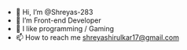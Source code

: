 - 👋 Hi, I’m @Shreyas-283
- 👀 I’m Front-end Developer
- 🌱 I like programming / Gaming
- 📫 How to reach me shreyashirulkar17@gmail.com

<!---
Shreyas-283/Shreyas-283 is a ✨ special ✨ repository because its `README.md` (this file) appears on your GitHub profile.
You can click the Preview link to take a look at your changes.
--->
